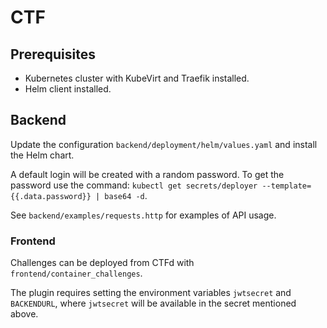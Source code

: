 
# CTF

## Prerequisites

- Kubernetes cluster with KubeVirt and Traefik installed.
- Helm client installed.

## Backend

Update the configuration `backend/deployment/helm/values.yaml` and install the Helm chart.

A default login will be created with a random password. To get the password use the command: `kubectl get secrets/deployer --template={{.data.password}} | base64 -d`.

See `backend/examples/requests.http` for examples of API usage.

### Frontend

Challenges can be deployed from CTFd with `frontend/container_challenges`.

The plugin requires setting the environment variables `jwtsecret` and `BACKENDURL`, where `jwtsecret` will be available in the secret mentioned above.

